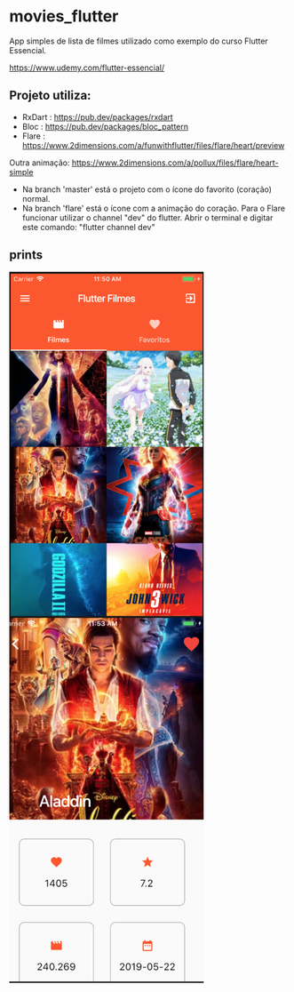 # movies_flutter
App simples de lista de filmes utilizado como exemplo do curso Flutter Essencial.

https://www.udemy.com/flutter-essencial/

## Projeto utiliza:

* RxDart : https://pub.dev/packages/rxdart
* Bloc   : https://pub.dev/packages/bloc_pattern
* Flare  : https://www.2dimensions.com/a/funwithflutter/files/flare/heart/preview

Outra animação: https://www.2dimensions.com/a/pollux/files/flare/heart-simple

* Na branch 'master' está o projeto com o ícone do favorito (coração) normal.
* Na branch 'flare' está o ícone com a animação do coração. Para o Flare funcionar utilizar o channel "dev" do flutter. Abrir o terminal e digitar este comando: "flutter channel dev"

## prints

<img align="left" width="350" src="prints/print1.png">
<img align="left" width="350" src="prints/print2.png">
